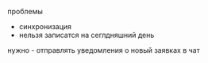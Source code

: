 проблемы
- синхронизация
- нельзя записатся на сеглдняшний день

нужно - отправлять уведомления о новый заявках в чат

